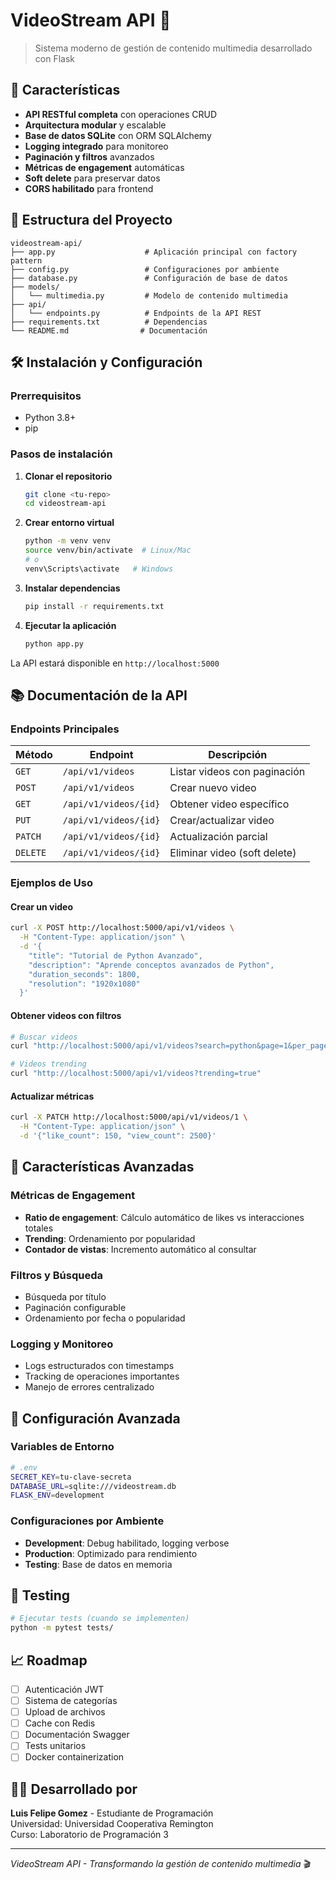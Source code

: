 # VideoStream API 🎥

> Sistema moderno de gestión de contenido multimedia desarrollado con Flask

## 🚀 Características

- **API RESTful completa** con operaciones CRUD
- **Arquitectura modular** y escalable
- **Base de datos SQLite** con ORM SQLAlchemy
- **Logging integrado** para monitoreo
- **Paginación y filtros** avanzados
- **Métricas de engagement** automáticas
- **Soft delete** para preservar datos
- **CORS habilitado** para frontend

## 📁 Estructura del Proyecto

```
videostream-api/
├── app.py                    # Aplicación principal con factory pattern
├── config.py                 # Configuraciones por ambiente
├── database.py               # Configuración de base de datos
├── models/
│   └── multimedia.py         # Modelo de contenido multimedia
├── api/
│   └── endpoints.py          # Endpoints de la API REST
├── requirements.txt          # Dependencias
└── README.md                # Documentación
```

## 🛠️ Instalación y Configuración

### Prerrequisitos
- Python 3.8+
- pip

### Pasos de instalación

1. **Clonar el repositorio**
   ```bash
   git clone <tu-repo>
   cd videostream-api
   ```

2. **Crear entorno virtual**
   ```bash
   python -m venv venv
   source venv/bin/activate  # Linux/Mac
   # o
   venv\Scripts\activate   # Windows
   ```

3. **Instalar dependencias**
   ```bash
   pip install -r requirements.txt
   ```

4. **Ejecutar la aplicación**
   ```bash
   python app.py
   ```

La API estará disponible en `http://localhost:5000`

## 📚 Documentación de la API

### Endpoints Principales

| Método | Endpoint | Descripción |
|--------|----------|-------------|
| `GET` | `/api/v1/videos` | Listar videos con paginación |
| `POST` | `/api/v1/videos` | Crear nuevo video |
| `GET` | `/api/v1/videos/{id}` | Obtener video específico |
| `PUT` | `/api/v1/videos/{id}` | Crear/actualizar video |
| `PATCH` | `/api/v1/videos/{id}` | Actualización parcial |
| `DELETE` | `/api/v1/videos/{id}` | Eliminar video (soft delete) |

### Ejemplos de Uso

#### Crear un video
```bash
curl -X POST http://localhost:5000/api/v1/videos \
  -H "Content-Type: application/json" \
  -d '{
    "title": "Tutorial de Python Avanzado",
    "description": "Aprende conceptos avanzados de Python",
    "duration_seconds": 1800,
    "resolution": "1920x1080"
  }'
```

#### Obtener videos con filtros
```bash
# Buscar videos
curl "http://localhost:5000/api/v1/videos?search=python&page=1&per_page=5"

# Videos trending
curl "http://localhost:5000/api/v1/videos?trending=true"
```

#### Actualizar métricas
```bash
curl -X PATCH http://localhost:5000/api/v1/videos/1 \
  -H "Content-Type: application/json" \
  -d '{"like_count": 150, "view_count": 2500}'
```

## 🎯 Características Avanzadas

### Métricas de Engagement
- **Ratio de engagement**: Cálculo automático de likes vs interacciones totales
- **Trending**: Ordenamiento por popularidad
- **Contador de vistas**: Incremento automático al consultar

### Filtros y Búsqueda
- Búsqueda por título
- Paginación configurable
- Ordenamiento por fecha o popularidad

### Logging y Monitoreo
- Logs estructurados con timestamps
- Tracking de operaciones importantes
- Manejo de errores centralizado

## 🔧 Configuración Avanzada

### Variables de Entorno
```bash
# .env
SECRET_KEY=tu-clave-secreta
DATABASE_URL=sqlite:///videostream.db
FLASK_ENV=development
```

### Configuraciones por Ambiente
- **Development**: Debug habilitado, logging verbose
- **Production**: Optimizado para rendimiento
- **Testing**: Base de datos en memoria

## 🧪 Testing

```bash
# Ejecutar tests (cuando se implementen)
python -m pytest tests/
```

## 📈 Roadmap

- [ ] Autenticación JWT
- [ ] Sistema de categorías
- [ ] Upload de archivos
- [ ] Cache con Redis
- [ ] Documentación Swagger
- [ ] Tests unitarios
- [ ] Docker containerization

## 👨‍💻 Desarrollado por

**Luis Felipe Gomez** - Estudiante de Programación  
Universidad: Universidad Cooperativa Remington  
Curso: Laboratorio de Programación 3

---

*VideoStream API - Transformando la gestión de contenido multimedia* 🎬
